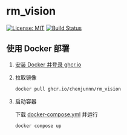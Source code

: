 # rm_vision

[![License: MIT](https://img.shields.io/badge/License-MIT-blue.svg)](https://opensource.org/licenses/MIT)
[![Build Status](https://github.com/chenjunnn/rm_vision/actions/workflows/ci.yml/badge.svg)](https://github.com/chenjunnn/rm_vision/actions/workflows/ci.yml)

## 使用 Docker 部署

1. [安装 Docker 并登录 ghcr.io](https://github.com/chenjunnn/rm_vision/wiki/安装-Docker-并登录-ghcr.io)

2. 拉取镜像
    
    ```sh
    docker pull ghcr.io/chenjunnn/rm_vision
    ```

3. 启动容器

    下载 [docker-compose.yml](https://github.com/chenjunnn/rm_vision/releases) 并运行

    ```sh
    docker compose up
    ```
